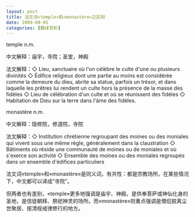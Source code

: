 ```yaml
---
layout: post
title: 法文词«temple»和«monastère»之区别
date: 2009-09-05
categories: [翻译赏析]  
---
```


temple n.m.

中文解释：庙宇，寺院；圣堂，神殿

法文解释：◇ Lieu, sanctuaire où l'on célèbre le culte d'une ou plusieurs divinités ◇ Édifice religieux dont une partie au moins est considérée comme la demeure du dieu, abrite sa statue, parfois un trésor, et dans laquelle les prêtres lui rendent un culte hors la présence de la masse des fidèles ◇ Lieu de célébration d'un culte et où se réunissent des fidèles ◇ Habitation de Dieu sur la terre dans l'âme des fidèles.

monastère n.m.

中文解释：隐修院，修道院，寺院

法文解释：◇ Institution chrétienne regroupant des moines ou des moniales qui vivent sous une même règle, généralement dans la claustration ◇ Bâtiments où réside une communauté de moines ou de moniales et où s'exerce son activité ◇ Ensemble des moines ou des moniales regroupés dans un ensemble d'édifices particuliers

法文词«temple»和«monastère»是同义词，有共性：都是宗教场所。在某些情况下，中文都可以译成“寺院”。

但两者也有差别，«temple»更多地强调是庙宇、神殿，是供奉菩萨或神仙化身的圣地，是信徒朝拜、祭祀神灵的场所。而«monastère»则重点强调是僧侣脱离尘世聚居、按清规戒律修行的地方。
